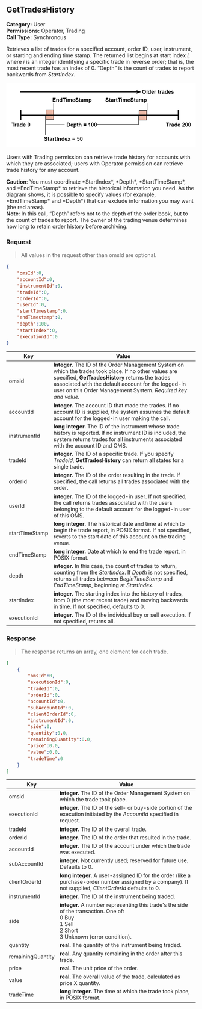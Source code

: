 ## GetTradesHistory

**Category:** User<br />
**Permissions:** Operator, Trading<br />
**Call Type:** Synchronous

Retrieves a list of trades for a specified account, order ID, user, instrument, or starting and ending time stamp. The returned list begins at start index *i,* where *i* is an integer identifying a specific trade in reverse order; that is, the most recent trade has an index of 0. “Depth” is the count of trades to report backwards from *StartIndex*. 

![](./images/gettradeshistory.png)

Users with Trading permission can retrieve trade history for accounts with which they are associated; users with Operator permission can retrieve trade history for any account.

<aside class="warning"><strong>Caution</strong>: You must coordinate *StartIndex*, *Depth*, *StartTimeStamp*, and *EndTimeStamp* to retrieve the historical information you need. As the diagram shows, it is possible to specify values (for example, *EndTimeStamp* and *Depth*) that can exclude information you may want (the red areas).</aside>


<aside class="notice"><strong>Note</strong>: In this call, “Depth” refers not to the depth of the order book, but to the count of trades to report. The owner of the trading venue determines how long to retain order history before archiving.</aside>

### Request

>  All values in the request other than omsId are optional. 

```json
{
    "omsId":0,
    "accountId":0,
    "instrumentId":0,
    "tradeId":0,
    "orderId":0,
    "userId":0,
    "startTimestamp":0,
    "endTimestamp":0,
    "depth":100,
    "startIndex":0,
    "executionId":0
}
```

| Key            | Value                                                        |
| -------------- | ------------------------------------------------------------ |
| omsId          | **Integer.** The ID of the Order Management System on which the trades took place. If no other values are specified, **GetTradesHistory** returns the trades associated with the default account for the logged-in user on this Order Management System. *Required key and value.* |
| accountId      | **Integer.** The account ID that made the trades. If no account ID is supplied, the system assumes the default account for the logged-in user making the call. |
| instrumentId   | **long integer.** The ID of the instrument whose trade history is reported. If no instrument ID is included, the system returns trades for all instruments associated with the account ID and OMS. |
| tradeId        | **integer.** The ID of a specific trade. If you specify *TradeId*, **GetTradesHistory** can return all states for a single trade. |
| orderId        | **integer.** The ID of the order resulting in the trade. If specified, the call returns all trades associated with the order. |
| userId         | **integer.** The ID of the logged-in user. If not specified, the call returns trades associated with the users belonging to the default account for the logged-in user of this OMS. |
| startTimeStamp | **long integer.**  The historical date and time at which to begin the trade report, in POSIX format. If not specified, reverts to the start date of this account on the trading venue. |
| endTimeStamp   | **long integer.** Date at which to end the trade report, in POSIX format. |
| depth          | **integer.** In this case, the count of trades to return, counting from the *StartIndex*. If *Depth* is not specified, returns all trades between *BeginTimeStamp* and *EndTimeStamp*, beginning at *StartIndex*. |
| startIndex     | **integer.** The starting index into the history of trades, from 0 (the most recent trade) and moving backwards in time. If not specified, defaults to 0. |
| executionId    | **integer.** The ID of the individual buy or sell execution. If not specified, returns all. |

### Response

> The response returns an array, one element for each trade.

```json
[
    {
        "omsId":0,
        "executionId":0,
        "tradeId":0,
        "orderId":0,
        "accountId":0,
        "subAccountId":0,
        "clientOrderId":0,
        "instrumentId":0,
        "side":0,
        "quantity":0.0,
        "remainingQuantity":0.0,
        "price":0.0,
        "value":0.0,
        "tradeTime":0
    }
]
```

| Key               | Value                                                        |
| ----------------- | ------------------------------------------------------------ |
| omsId             | **integer.** The ID of the Order Management System on which the trade took place. |
| executionId       | **integer.** The ID of the sell- or buy-side portion of the execution initiated by the *AccountId* specified in request. |
| tradeId           | **integer.** The ID of the overall trade.                    |
| orderId           | **integer.** The ID of the order that resulted in the trade. |
| accountId         | **integer.** The ID of the account under which the trade was executed. |
| subAccountId      | **integer.** Not currently used; reserved for future use. Defaults to 0. |
| clientOrderId     | **long integer.** A user-assigned ID for the order (like a purchase-order number assigned by a company). If not supplied, *ClientOrderId* defaults to 0. |
| instrumentId      | **integer.** The ID of the instrument being traded.          |
| side              | **integer.** A number representing this trade's the side of the transaction. One of:<br />0 Buy<br />1 Sell<br />2 Short<br />3 Unknown (error condition). |
| quantity          | **real.** The quantity of the instrument being traded.       |
| remainingQuantity | **real.** Any quantity remaining in the order after this trade. |
| price             | **real.** The unit price of the order.                       |
| value             | **real.** The overall value of the trade, calculated as price X quantity. |
| tradeTime         | **long integer.** The time at which the trade took place, in POSIX format. |

